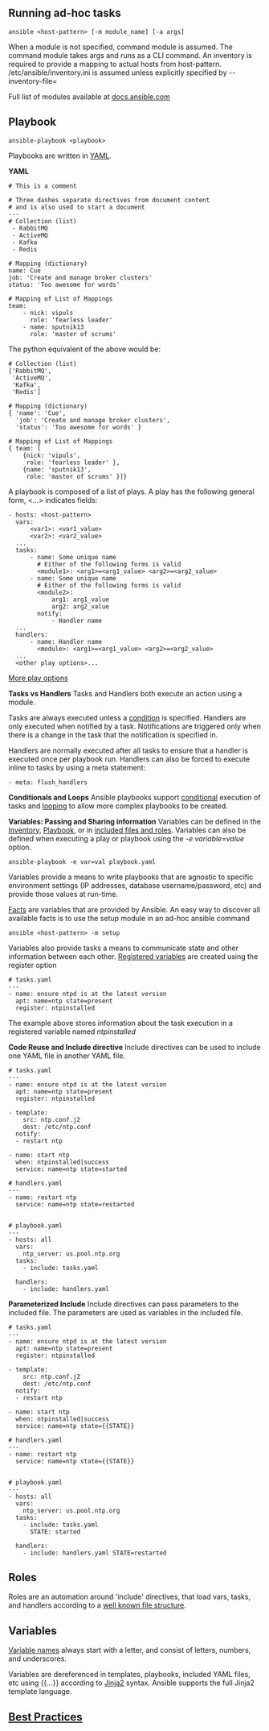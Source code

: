 
Running ad-hoc tasks
-----------------------
    ansible <host-pattern> [-m module_name] [-a args]

When a module is not specified, command module is assumed.  The command module takes args and runs as a CLI command. An inventory is required to provide a mapping to actual hosts from host-pattern. /etc/ansible/inventory.ini is assumed unless explicitly specified by --inventory-file=<file>

  Full list of modules available at [docs.ansible.com][1]


Playbook
--------

	ansible-playbook <playbook>

Playbooks are written in [YAML][2].

**YAML**

	# This is a comment
	
	# Three dashes separate directives from document content
	# and is also used to start a document
	---
	# Collection (list)
     - RabbitMQ
     - ActiveMQ
     - Kafka
     - Redis
	
	# Mapping (dictionary)
	name: Cue
	job: 'Create and manage broker clusters'
	status: 'Too awesome for words'

    # Mapping of List of Mappings
    team:
	    - nick: vipuls
	      role: 'fearless leader'
	    - name: sputnik13
	      role: 'master of scrums'

The python equivalent of the above would be:

	# Collection (list)
	['RabbitMQ',
     'ActiveMQ',
     'Kafka',
     'Redis']
	
	# Mapping (dictionary)
	{ 'name': 'Cue',
	  'job': 'Create and manage broker clusters',
	  'status': 'Too awesome for words' }

    # Mapping of List of Mappings
    { team: [
	    {nick: 'vipuls',
	     role: 'fearless leader' },
	    {name: 'sputnik13',
	     role: 'master of scrums' }]}

A playbook is composed of a list of plays.  A play has the following general form, <...> indicates fields:

	- hosts: <host-pattern>
	  vars:
	      <var1>: <var1_value>
	      <var2>: <var2_value>
	  ...
	  tasks:
		  - name: Some unique name
		    # Either of the following forms is valid
			<module1>: <arg1>=<arg1_value> <arg2>=<arg2_value>
		  - name: Some unique name
		    # Either of the following forms is valid
			<module2>:
				arg1: arg1_value
				arg2: arg2_value
			notify:
				- Handler name
	  ...
	  handlers:
		  - name: Handler name
		    <module>: <arg1>=<arg1_value> <arg2>=<arg2_value>
	  ...
	  <other play options>...

[More play options][3]

**Tasks vs Handlers**
Tasks and Handlers both execute an action using a module.

Tasks are always executed unless a [condition][4] is specified.
Handlers are only executed when notified by a task.  Notifications are triggered only when there is a change in the task that the notification is specified in.

Handlers are normally executed after all tasks to ensure that a handler is executed once per playbook run.  Handlers can also be forced to execute inline to tasks by using a meta statement:

	- meta: flush_handlers

**Conditionals and Loops**
Ansible playbooks support [conditional][4] execution of tasks and [looping][5] to allow more complex playbooks to be created.

**Variables: Passing and Sharing information**
Variables can be defined in the [Inventory](https://docs.ansible.com/playbooks_variables.html#variables-defined-in-inventory), [Playbook](https://docs.ansible.com/playbooks_variables.html#variables-defined-in-a-playbook), or in [included files and roles](https://docs.ansible.com/playbooks_variables.html#variables-defined-from-included-files-and-roles).  Variables can also be defined when executing a play or playbook using the *-e variable=value* option.

	ansible-playbook -e var=val playbook.yaml

Variables provide a means to write playbooks that are agnostic to specific environment settings (IP addresses, database username/password, etc) and provide those values at run-time.

[Facts](https://docs.ansible.com/playbooks_variables.html#information-discovered-from-systems-facts) are variables that are provided by Ansible.  An easy way to discover all available facts is to use the setup module in an ad-hoc ansible command

	ansible <host-pattern> -m setup

Variables also provide tasks a means to communicate state and other information between each other.  [Registered variables](https://docs.ansible.com/playbooks_variables.html#registered-variables) are created using the register option

	# tasks.yaml
	---
    - name: ensure ntpd is at the latest version
      apt: name=ntp state=present
      register: ntpinstalled

The example above stores information about the task execution in a registered variable named *ntpinstalled*

**Code Reuse and Include directive**
Include directives can be used to include one YAML file in another YAML file.

	# tasks.yaml
	---
	- name: ensure ntpd is at the latest version
	  apt: name=ntp state=present
	  register: ntpinstalled
	
	- template:
	    src: ntp.conf.j2
	    dest: /etc/ntp.conf
	  notify:
	  - restart ntp
	
	- name: start ntp
	  when: ntpinstalled|success
	  service: name=ntp state=started

	# handlers.yaml
	---
    - name: restart ntp
      service: name=ntp state=restarted


	# playbook.yaml
	---
    - hosts: all
      vars:
        ntp_server: us.pool.ntp.org
      tasks:
	    - include: tasks.yaml
	
	  handlers:
	    - include: handlers.yaml

**Parameterized Include**
Include directives can pass parameters to the included file.  The parameters are used as variables in the included file.

	# tasks.yaml
	---
	- name: ensure ntpd is at the latest version
	  apt: name=ntp state=present
	  register: ntpinstalled
	
	- template:
	    src: ntp.conf.j2
	    dest: /etc/ntp.conf
	  notify:
	  - restart ntp
	
	- name: start ntp
	  when: ntpinstalled|success
	  service: name=ntp state={{STATE}}

	# handlers.yaml
	---
    - name: restart ntp
      service: name=ntp state={{STATE}}


	# playbook.yaml
	---
	- hosts: all
	  vars:
	    ntp_server: us.pool.ntp.org
	  tasks:
	    - include: tasks.yaml
	      STATE: started
	
	  handlers:
	    - include: handlers.yaml STATE=restarted

Roles
-----
Roles are an automation around 'include' directives, that load vars, tasks, and handlers according to a [well known file structure][6].

Variables
---------
[Variable names][7] always start with a letter, and consist of letters, numbers, and underscores.

Variables are dereferenced in templates, playbooks, included YAML files, etc using {{...}} according to [Jinja2][8] syntax.  Ansible supports the full Jinja2 template language.

[Best Practices](https://docs.ansible.com/playbooks_best_practices.html)
--------------

[1]: http://docs.ansible.com/modules_by_category.html
[2]: http://yaml.org
[3]: http://docs.ansible.com/playbooks_intro.html#basics
[4]: http://docs.ansible.com/playbooks_conditionals.html
[5]: http://docs.ansible.com/playbooks_loops.html
[6]: http://docs.ansible.com/playbooks_roles.html#roles
[7]: http://docs.ansible.com/playbooks_variables.html#what-makes-a-valid-variable-name
[8]: http://jinja.pocoo.org